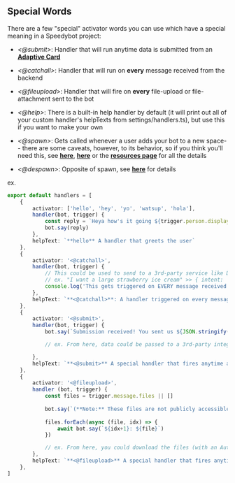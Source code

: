 ## Special Words

There are a few "special" activator words you can use which have a special meaning in a Speedybot project:

- *<@submit>*: Handler that will run anytime data is submitted from an **[Adaptive Card](https://developer.webex.com/docs/api/guides/cards)**

- *<@catchall>*: Handler that will run on **every** message received from the backend

- *<@fileupload>*: Handler that will fire on **every** file-upload or file-attachment sent to the bot

- *<@help>*: There is a built-in help handler by default (it will print out all of your custom handler's helpTexts from settings/handlers.ts), but use this if you want to make your own

- *<@spawn>*: Gets called whenever a user adds your bot to a new space-- there are some caveats, however, to its behavior, so if you think you'll need this, see **[here](https://github.com/WebexSamples/webex-node-bot-framework/blob/master/README.md#spawn)**, **[here](https://developer.webex.com/blog/a-deeper-dive-into-the-webex-bot-framework-for-node-js)** or the **[resources page](https://github.com/valgaze/speedybot/blob/master/docs/resources.md)** for all the details

- *<@despawn>*: Opposite of spawn, see **[here](https://github.com/WebexSamples/webex-node-bot-framework/#despawn)** for details

ex.

```ts
export default handlers = [
	{
		activator: ['hello', 'hey', 'yo', 'watsup', 'hola'],
		handler(bot, trigger) {
			const reply = `Heya how's it going ${trigger.person.displayName}?`
			bot.say(reply)
		},
		helpText: `**hello** A handler that greets the user`
	},
	{
		activator: '<@catchall>',
		handler(bot, trigger) {
			// This could be used to send to a 3rd-party service like DialogFlow, Lex or GPT3 to extract intent &  parameters
			// ex. "I want a large strawberry ice cream" >> { intent: 'order_icecream', flavor: 'strawberry', size: 'large', originalQuery: 'I want a large strawberry ice cream"'}
			console.log('This gets triggered on EVERY message received')
		},
		helpText: `**<@catchall>**: A handler triggered on every message`
	},
	{
		activator: '<@submit>',
		handler(bot, trigger) {
			bot.say(`Submission received! You sent us ${JSON.stringify(trigger.attachmentAction.inputs)}`)

			// ex. From here, data could be passed to a 3rd-party integration

		},
		helpText: `**<@submit>** A special handler that fires anytime a user submits data (you can only trigger this handler by tapping Submit in a card)`
	},
	{
		activator: '<@fileupload>',
		handler (bot, trigger) {
			const files = trigger.message.files || []
			
			bot.say(`(**Note:** These files are not publicly accessible)\n ${files.length > 1 ? 'These files were' : 'This file was'} uploaded successfully!`)
			
			files.forEach(async (file, idx) => {
				await bot.say(`${idx+1}: ${file}`)
			})

			// ex. From here, you could download the files (with an Authorization header)
		},
		helpText: `**<@fileupload>** A special handler that fires anytime a user submits a file`
	},
]
```
